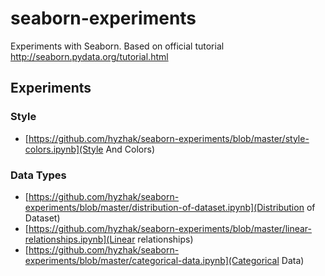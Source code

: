 # seaborn-experiments
Experiments with Seaborn. Based on official tutorial http://seaborn.pydata.org/tutorial.html

## Experiments
### Style
- [https://github.com/hyzhak/seaborn-experiments/blob/master/style-colors.ipynb](Style And Colors)

### Data Types
- [https://github.com/hyzhak/seaborn-experiments/blob/master/distribution-of-dataset.ipynb](Distribution of Dataset)
- [https://github.com/hyzhak/seaborn-experiments/blob/master/linear-relationships.ipynb](Linear relationships)
- [https://github.com/hyzhak/seaborn-experiments/blob/master/categorical-data.ipynb](Categorical Data)
